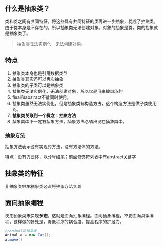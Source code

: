 ## 什么是抽象类？

类和类之间有共同特征，将这些具有共同特征的类再进一步抽象，就成了抽象类。由于类本身是不存在的，所以抽象类无法创建对象。对象的抽象是类，类的抽象就是抽象类了。

> 抽象类无法实例化，无法创建对象。

## 特点

1. 抽象类本身也是引用数据类型
2. 抽象类其实还可以再次抽象
3. 抽象类的子类可以是抽象类
4. 抽象类无法实例化，无法创建对象，所以它是用来被继承的
5. final和abstract不能同时使用。
6. 抽象类虽然无法实例化，但是抽象类有构造方法，这个构造方法是供子类使用的。
7. **抽象类关联到一个概念：抽象方法**
8. 抽象类中不一定有抽象方法，抽象方法必须出现在抽象类中。

### 抽象方法

抽象方法表示没有实现的方法，没有方法体的方法。

特点：没有方法体，以分号结尾；前面修饰符列表中有abstract关键字

## 抽象类的特征

非抽象类继承抽象类必须将抽象方法实现

## 面向抽象编程

使用抽象类来实现**多态**，这就是面向抽象编程。面向抽象编程，不要面向具体编程，这样做的好处是，降低程序的耦合度，提高程序的扩展力。

```java
//Animal是抽象类
Animal a = new Cat();
a.move()
```

